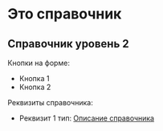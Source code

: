 ﻿# Это справочник 

## Справочник уровень 2

<div>

Кнопки на форме:

-   Кнопка 1
-   Кнопка 2

<div>

Реквизиты справочника:

-   Реквизит 1 тип: [Описание справочника](Catalog.Справочник1/Help)

</div>

</div>
